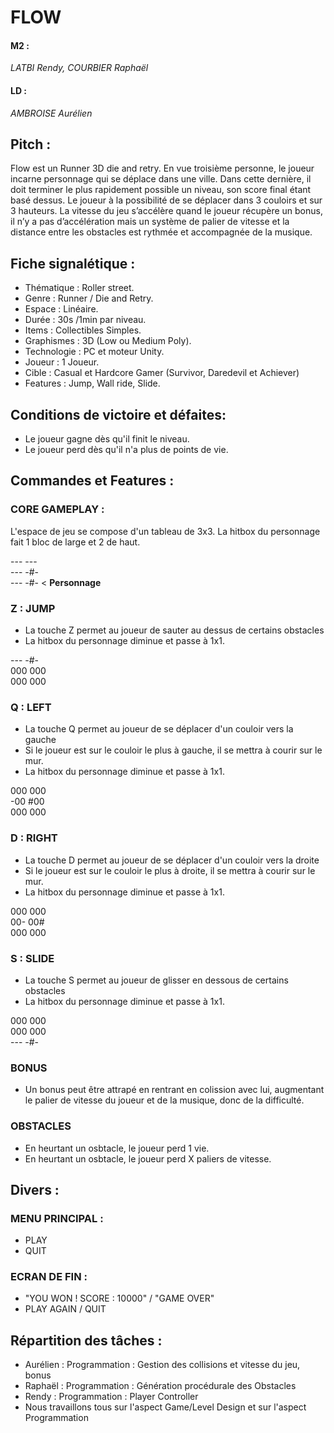 # FLOW

#### M2 :
*LATBI Rendy, COURBIER Raphaël*
#### LD :
*AMBROISE Aurélien*

## Pitch :

Flow est un Runner 3D die and retry. En vue troisième personne, le joueur incarne personnage qui se déplace dans une ville. Dans cette dernière, il doit terminer le plus rapidement possible un niveau, son score final étant basé dessus. Le joueur à la possibilité de se déplacer dans 3 couloirs et sur 3 hauteurs. La vitesse du jeu s’accélère quand le joueur récupère un bonus, il n’y a pas d’accélération mais un système de palier de vitesse et la distance entre les obstacles est rythmée et accompagnée de la musique.

## Fiche signalétique :
- Thématique : Roller street.
- Genre : Runner / Die and Retry.
- Espace : Linéaire.
- Durée : 30s /1min par niveau.
- Items : Collectibles Simples.
- Graphismes : 3D (Low ou Medium Poly).
- Technologie : PC et moteur Unity.
- Joueur : 1 Joueur.
- Cible : Casual et Hardcore Gamer (Survivor, Daredevil et Achiever)
- Features : Jump, Wall ride, Slide.

## Conditions de victoire et défaites:
- Le joueur gagne dès qu'il finit le niveau.
- Le joueur perd dès qu'il n'a plus de points de vie.

## Commandes et Features :
### CORE GAMEPLAY :
L'espace de jeu se compose d'un tableau de 3x3.
La hitbox du personnage fait 1 bloc de large et 2 de haut.

---     --- <br>
---     -#- <br>
---     -#- < **Personnage** <br>

### Z : JUMP
- La touche Z permet au joueur de sauter au dessus de certains obstacles
- La hitbox du personnage diminue et passe à 1x1.

---     -#- <br>
000     000 <br>
000     000 <br>

### Q : LEFT
- La touche Q permet au joueur de se déplacer d'un couloir vers la gauche
- Si le joueur est sur le couloir le plus à gauche, il se mettra à courir sur le mur.
- La hitbox du personnage diminue et passe à 1x1.

000     000 <br>
-00     #00 <br>
000     000 <br>

### D : RIGHT
- La touche D permet au joueur de se déplacer d'un couloir vers la droite
- Si le joueur est sur le couloir le plus à droite, il se mettra à courir sur le mur.
- La hitbox du personnage diminue et passe à 1x1.

000     000 <br>
00-     00# <br>
000     000 <br>

### S : SLIDE
- La touche S permet au joueur de glisser en dessous de certains obstacles
- La hitbox du personnage diminue et passe à 1x1.

000     000 <br>
000     000 <br>
---     -#- <br>

### BONUS
- Un bonus peut être attrapé en rentrant en colission avec lui, augmentant le palier de vitesse du joueur et de la musique, donc de la difficulté.

### OBSTACLES
- En heurtant un osbtacle, le joueur perd 1 vie.
- En heurtant un osbtacle, le joueur perd X paliers de vitesse.

## Divers :
### MENU PRINCIPAL :
- PLAY
- QUIT

### ECRAN DE FIN :
- "YOU WON ! SCORE : 10000" / "GAME OVER"
- PLAY AGAIN / QUIT

## Répartition des tâches :
- Aurélien : Programmation : Gestion des collisions et vitesse du jeu, bonus
- Raphaël : Programmation : Génération procédurale des Obstacles
- Rendy : Programmation : Player Controller
- Nous travaillons tous sur l'aspect Game/Level Design et sur l'aspect Programmation
